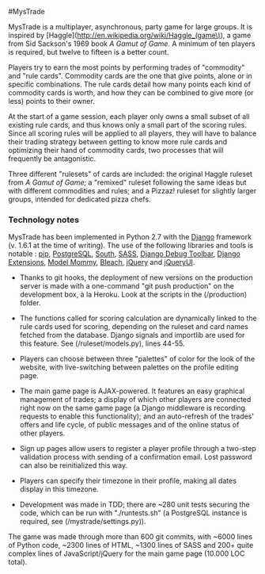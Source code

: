 #MysTrade

MysTrade is a multiplayer, asynchronous, party game for large groups. It is inspired by [Haggle](http://en.wikipedia.org/wiki/Haggle_(game\)), a game from Sid Sackson's 1969 book *A Gamut of Game*. A minimum of ten players is required, but twelve to fifteen is a better count.

Players try to earn the most points by performing trades of "commodity" and "rule cards". Commodity cards are the one that give points, alone or in specific combinations. The rule cards detail how many points each kind of commodity cards is worth, and how they can be combined to give more (or less) points to their owner.

At the start of a game session, each player only owns a small subset of all existing rule cards, and thus knows only a small part of the scoring rules. Since all scoring rules will be applied to all players, they will have to balance their trading strategy between getting to know more rule cards and optimizing their hand of commodity cards, two processes that will frequently be antagonistic.

Three different "rulesets" of cards are included: the original Haggle ruleset from *A Gamut of Game*; a "remixed" ruleset following the same ideas but with different commodities and rules; and a Pizzaz! ruleset for slightly larger groups, intended for dedicated pizza chefs.


### Technology notes

MysTrade has been implemented in Python 2.7 with the [Django](https://www.djangoproject.com/) framework (v. 1.6.1 at the time of writing). The use of the following libraries and tools is notable : [pip](http://www.pip-installer.org/en/latest/), [PostgreSQL](http://www.postgresql.org/), [South](http://south.aeracode.org/), [SASS](http://sass-lang.com/), [Django Debug Toolbar](https://github.com/django-debug-toolbar/django-debug-toolbar), [Django Extensions](https://github.com/django-extensions/django-extensions), [Model Mommy](https://github.com/vandersonmota/model_mommy), [Bleach](https://github.com/jsocol/bleach), [jQuery](http://jquery.com/) and [jQueryUI](http://jqueryui.com/).

* Thanks to git hooks, the deployment of new versions on the production server is made with a one-command "git push production" on the development box, à la Heroku. Look at the scripts in the (/production) folder.

* The functions called for scoring calculation are dynamically linked to the rule cards used for scoring, depending on the ruleset and card names fetched from the database. Django signals and importlib are used for this feature. See (/ruleset/models.py), lines 44-55.

* Players can choose between three "palettes" of color for the look of the website, with live-switching between palettes on the profile editing page.

* The main game page is AJAX-powered. It features an easy graphical management of trades; a display of which other players are connected right now on the same game page (a Django middleware is recording requests to enable this functionality); and an auto-refresh of the trades' offers and life cycle, of public messages and of the online status of other players.

* Sign up pages allow users to register a player profile through a two-step validation process with sending of a confirmation email. Lost password can also be reinitialized this way.

* Players can specify their timezone in their profile, making all dates display in this timezone.

* Development was made in TDD; there are ~280 unit tests securing the code, which can be run with "./runtests.sh" (a PostgreSQL instance is required, see (/mystrade/settings.py)).

The game was made through more than 600 git commits, with ~6000 lines of Python code, ~2300 lines of HTML, ~1300 lines of SASS and 200+ quite complex lines of JavaScript/jQuery for the main game page (10.000 LOC total).
